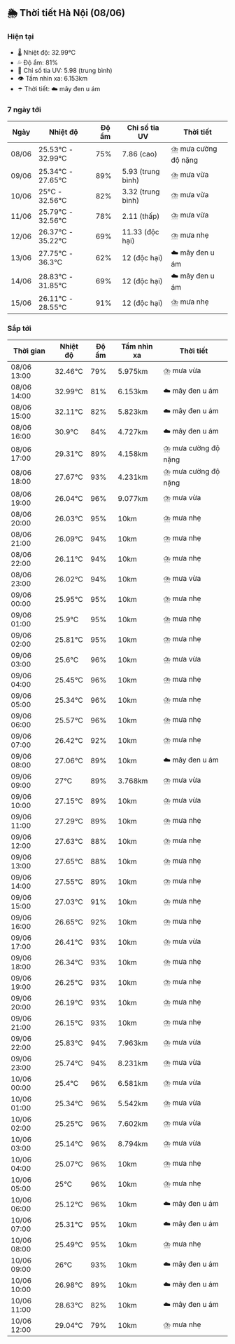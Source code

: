 ## 🌦️ Thời tiết Hà Nội (08/06)

### Hiện tại

- 🌡️ Nhiệt độ: 32.99℃
- 💦 Độ ẩm: 81%
- 🌟 Chỉ số tia UV: 5.98 (trung bình)
- 👁️ Tầm nhìn xa: 6.153km
- ☂️ Thời tiết: ☁️ mây đen u ám

### 7 ngày tới

| Ngày | Nhiệt độ | Độ ẩm | Chỉ số tia UV | Thời tiết |
| --- | --- | --- | --- | --- |
| 08/06 | 25.53℃ - 32.99℃ | 75% | 7.86 (cao) | ⛈️ mưa cường độ nặng |
| 09/06 | 25.34℃ - 27.65℃ | 89% | 5.93 (trung bình) | ⛈️ mưa vừa |
| 10/06 | 25℃ - 32.56℃ | 82% | 3.32 (trung bình) | ⛈️ mưa vừa |
| 11/06 | 25.79℃ - 32.56℃ | 78% | 2.11 (thấp) | ⛈️ mưa vừa |
| 12/06 | 26.37℃ - 35.22℃ | 69% | 11.33 (độc hại) | ⛈️ mưa nhẹ |
| 13/06 | 27.75℃ - 36.3℃ | 62% | 12 (độc hại) | ☁️ mây đen u ám |
| 14/06 | 28.83℃ - 31.85℃ | 69% | 12 (độc hại) | ☁️ mây đen u ám |
| 15/06 | 26.11℃ - 28.55℃ | 91% | 12 (độc hại) | ⛈️ mưa nhẹ |

### Sắp tới

| Thời gian | Nhiệt độ | Độ ẩm | Tầm nhìn xa | Thời tiết |
| --- | --- | --- | --- | --- |
| 08/06 13:00 | 32.46℃ | 79% | 5.975km | ⛈️ mưa vừa |
| 08/06 14:00 | 32.99℃ | 81% | 6.153km | ☁️ mây đen u ám |
| 08/06 15:00 | 32.11℃ | 82% | 5.823km | ☁️ mây đen u ám |
| 08/06 16:00 | 30.9℃ | 84% | 4.727km | ☁️ mây đen u ám |
| 08/06 17:00 | 29.31℃ | 89% | 4.158km | ⛈️ mưa cường độ nặng |
| 08/06 18:00 | 27.67℃ | 93% | 4.231km | ⛈️ mưa cường độ nặng |
| 08/06 19:00 | 26.04℃ | 96% | 9.077km | ⛈️ mưa vừa |
| 08/06 20:00 | 26.03℃ | 95% | 10km | ⛈️ mưa nhẹ |
| 08/06 21:00 | 26.09℃ | 94% | 10km | ⛈️ mưa nhẹ |
| 08/06 22:00 | 26.11℃ | 94% | 10km | ⛈️ mưa nhẹ |
| 08/06 23:00 | 26.02℃ | 94% | 10km | ⛈️ mưa vừa |
| 09/06 00:00 | 25.95℃ | 95% | 10km | ⛈️ mưa nhẹ |
| 09/06 01:00 | 25.9℃ | 95% | 10km | ⛈️ mưa nhẹ |
| 09/06 02:00 | 25.81℃ | 95% | 10km | ⛈️ mưa nhẹ |
| 09/06 03:00 | 25.6℃ | 96% | 10km | ⛈️ mưa vừa |
| 09/06 04:00 | 25.45℃ | 96% | 10km | ⛈️ mưa nhẹ |
| 09/06 05:00 | 25.34℃ | 96% | 10km | ⛈️ mưa nhẹ |
| 09/06 06:00 | 25.57℃ | 96% | 10km | ⛈️ mưa nhẹ |
| 09/06 07:00 | 26.42℃ | 92% | 10km | ⛈️ mưa nhẹ |
| 09/06 08:00 | 27.06℃ | 89% | 10km | ☁️ mây đen u ám |
| 09/06 09:00 | 27℃ | 89% | 3.768km | ⛈️ mưa vừa |
| 09/06 10:00 | 27.15℃ | 89% | 10km | ⛈️ mưa vừa |
| 09/06 11:00 | 27.29℃ | 89% | 10km | ⛈️ mưa nhẹ |
| 09/06 12:00 | 27.63℃ | 88% | 10km | ⛈️ mưa nhẹ |
| 09/06 13:00 | 27.65℃ | 88% | 10km | ⛈️ mưa nhẹ |
| 09/06 14:00 | 27.55℃ | 89% | 10km | ⛈️ mưa nhẹ |
| 09/06 15:00 | 27.03℃ | 91% | 10km | ⛈️ mưa nhẹ |
| 09/06 16:00 | 26.65℃ | 92% | 10km | ⛈️ mưa nhẹ |
| 09/06 17:00 | 26.41℃ | 93% | 10km | ⛈️ mưa vừa |
| 09/06 18:00 | 26.34℃ | 93% | 10km | ⛈️ mưa nhẹ |
| 09/06 19:00 | 26.25℃ | 93% | 10km | ⛈️ mưa nhẹ |
| 09/06 20:00 | 26.19℃ | 93% | 10km | ⛈️ mưa nhẹ |
| 09/06 21:00 | 26.15℃ | 93% | 10km | ⛈️ mưa nhẹ |
| 09/06 22:00 | 25.83℃ | 94% | 7.963km | ⛈️ mưa vừa |
| 09/06 23:00 | 25.74℃ | 94% | 8.231km | ⛈️ mưa vừa |
| 10/06 00:00 | 25.4℃ | 96% | 6.581km | ⛈️ mưa vừa |
| 10/06 01:00 | 25.34℃ | 96% | 5.542km | ⛈️ mưa vừa |
| 10/06 02:00 | 25.25℃ | 96% | 7.602km | ⛈️ mưa vừa |
| 10/06 03:00 | 25.14℃ | 96% | 8.794km | ⛈️ mưa vừa |
| 10/06 04:00 | 25.07℃ | 96% | 10km | ⛈️ mưa nhẹ |
| 10/06 05:00 | 25℃ | 96% | 10km | ⛈️ mưa nhẹ |
| 10/06 06:00 | 25.12℃ | 96% | 10km | ☁️ mây đen u ám |
| 10/06 07:00 | 25.31℃ | 95% | 10km | ☁️ mây đen u ám |
| 10/06 08:00 | 25.49℃ | 95% | 10km | ⛈️ mưa nhẹ |
| 10/06 09:00 | 26℃ | 93% | 10km | ☁️ mây đen u ám |
| 10/06 10:00 | 26.98℃ | 89% | 10km | ☁️ mây đen u ám |
| 10/06 11:00 | 28.63℃ | 82% | 10km | ☁️ mây đen u ám |
| 10/06 12:00 | 29.04℃ | 79% | 10km | ⛈️ mưa nhẹ |
